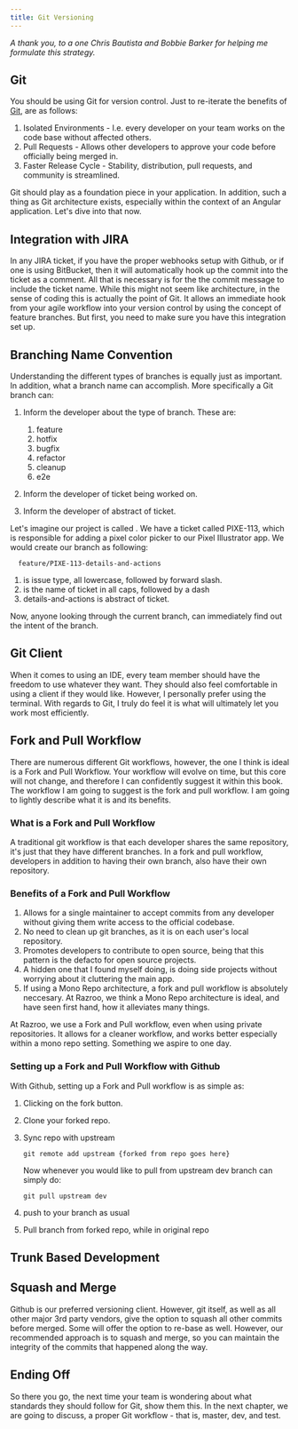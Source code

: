 ```yaml
---
title: Git Versioning
---
```

*A thank you, to a one Chris Bautista and Bobbie Barker for helping me
formulate this strategy.*

## Git

You should be using Git for version control. Just to re-iterate the
benefits of [Git](https://git-scm.com/), are as follows:

1. Isolated Environments - I.e. every developer on your team works on
   the code base without affected others.
2. Pull Requests - Allows other developers to approve your code before
   officially being merged in.
3. Faster Release Cycle - Stability, distribution, pull requests, and
   community is streamlined.

Git should play as a foundation piece in your application. In addition,
such a thing as Git architecture exists, especially within the context
of an Angular application. Let's dive into that now.

## Integration with JIRA

In any JIRA ticket, if you have the proper webhooks setup with Github,
or if one is using BitBucket, then it will automatically hook up the
commit into the ticket as a comment. All that is necessary is for the
the commit message to include the ticket name. While this might not seem
like architecture, in the sense of coding this is actually the point of
Git. It allows an immediate hook from your agile workflow into your
version control by using the concept of feature branches. But first, you
need to make sure you have this integration set up.

## Branching Name Convention

Understanding the different types of branches is equally just as
important. In addition, what a branch name can accomplish. More
specifically a Git branch can:

1. Inform the developer about the type of branch. These are:

   1. feature
   2. hotfix
   3. bugfix
   4. refactor
   5. cleanup
   6. e2e
2. Inform the developer of ticket being worked on.
3. Inform the developer of abstract of ticket.

Let's imagine our project is called . We have a ticket called PIXE-113,
which is responsible for adding a pixel color picker to our Pixel
Illustrator app. We would create our branch as following:

```
  feature/PIXE-113-details-and-actions
```

1. is issue type, all lowercase, followed by forward slash.
2. is the name of ticket in all caps, followed by a dash
3. details-and-actions is abstract of ticket.

Now, anyone looking through the current branch, can immediately find out
the intent of the branch.

## Git Client

When it comes to using an IDE, every team member should have the freedom
to use whatever they want. They should also feel comfortable in using a
client if they would like. However, I personally prefer using the
terminal. With regards to Git, I truly do feel it is what will
ultimately let you work most efficiently.

## Fork and Pull Workflow

There are numerous different Git workflows, however, the one I think is
ideal is a Fork and Pull Workflow. Your workflow will evolve on time,
but this core will not change, and therefore I can confidently suggest
it within this book. The workflow I am going to suggest is the fork and
pull workflow. I am going to lightly describe what it is and its
benefits.

### What is a Fork and Pull Workflow

A traditional git workflow is that each developer shares the same
repository, it's just that they have different branches. In a fork and
pull workflow, developers in addition to having their own branch, also
have their own repository.

### Benefits of a Fork and Pull Workflow

1. Allows for a single maintainer to accept commits from any developer
   without giving them write access to the official codebase.
2. No need to clean up git branches, as it is on each user's local
   repository.
3. Promotes developers to contribute to open source, being that this
   pattern is the defacto for open source projects.
4. A hidden one that I found myself doing, is doing side projects
   without worrying about it cluttering the main app.
5. If using a Mono Repo architecture, a fork and pull workflow is
   absolutely neccesary. At Razroo, we think a Mono Repo architecture
   is ideal, and have seen first hand, how it alleviates many things.

At Razroo, we use a Fork and Pull workflow, even when using private
repositories. It allows for a cleaner workflow, and works better
especially within a mono repo setting. Something we aspire to one day.

### Setting up a Fork and Pull Workflow with Github

With Github, setting up a Fork and Pull workflow is as simple as:

1. Clicking on the fork button.
2. Clone your forked repo.
3. Sync repo with upstream

   ```
   git remote add upstream {forked from repo goes here}
   ```

   Now whenever you would like to pull from upstream dev branch can
   simply do:

   ```
   git pull upstream dev   
   ```
4. push to your branch as usual
5. Pull branch from forked repo, while in original repo

## Trunk Based Development

## Squash and Merge

Github is our preferred versioning client. However, git itself, as well
as all other major 3rd party vendors, give the option to squash all
other commits before merged. Some will offer the option to re-base as
well. However, our recommended approach is to squash and merge, so you
can maintain the integrity of the commits that happened along the way.

## Ending Off

So there you go, the next time your team is wondering about what
standards they should follow for Git, show them this. In the next
chapter, we are going to discuss, a proper Git workflow - that is,
master, dev, and test.
